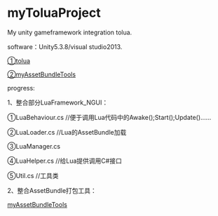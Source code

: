# myToluaProject
My unity gameframework integration tolua.

software：Unity5.3.8/visual studio2013.

[①tolua](https://github.com/topameng/tolua)

[②myAssetBundleTools](https://github.com/HushengStudent/myAssetBundleTools)

progress:

1、整合部分LuaFramework_NGUI：

①LuaBehaviour.cs //便于调用Lua代码中的Awake();Start();Update()......

②LuaLoader.cs  //Lua的AssetBundle加载

③LuaManager.cs 

④LuaHelper.cs //给Lua提供调用C#接口

⑤Util.cs  //工具类

2、整合AssetBundle打包工具：

[myAssetBundleTools](https://github.com/HushengStudent/myAssetBundleTools)
